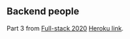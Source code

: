 ## Backend people
Part 3 from [Full-stack 2020](https://fullstack-hy.github.io/en/part3)
[Heroku link](http://ancient-scrubland-99203.herokuapp.com/).
